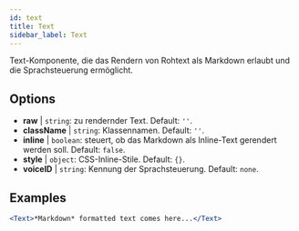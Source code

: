 ```yaml
---
id: text 
title: Text
sidebar_label: Text
---
```


Text-Komponente, die das Rendern von Rohtext als Markdown erlaubt und die Sprachsteuerung ermöglicht.

## Options

* __raw__ | `string`: zu rendernder Text. Default: `''`.
* __className__ | `string`: Klassennamen. Default: `''`.
* __inline__ | `boolean`: steuert, ob das Markdown als Inline-Text gerendert werden soll. Default: `false`.
* __style__ | `object`: CSS-Inline-Stile. Default: `{}`.
* __voiceID__ | `string`: Kennung der Sprachsteuerung. Default: `none`.


## Examples

```jsx live
<Text>*Markdown* formatted text comes here...</Text>
```



